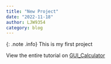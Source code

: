 ```yaml
---
title: "New Project"
date: "2022-11-18"
author: LJW9354
category: blog 
---
```


{: .note .info} This is my first project


View the entire tutorial on [GUI_Calculator](https://github.com/LJW9354/GUI-Calculator)
